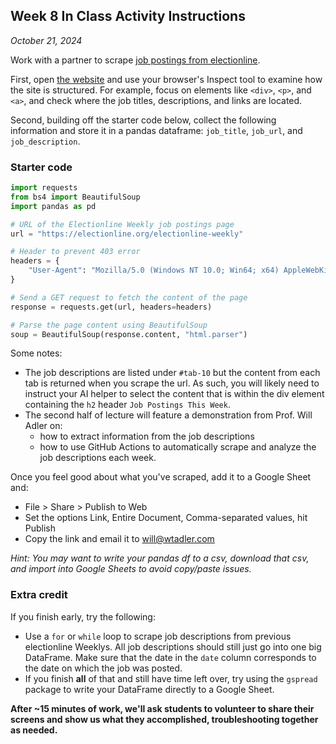 
## Week 8 In Class Activity Instructions

*October 21, 2024*

Work with a partner to scrape [job postings from electionline](https://electionline.org/electionline-weekly/#tab-10).

First, open [the website](https://electionline.org/electionline-weekly/#tab-10) and use your browser's Inspect tool to examine how the site is structured. For example, focus on elements like `<div>`, `<p>`, and `<a>`, and check where the job titles, descriptions, and links are located.

Second, building off the starter code below, collect the following information and store it in a pandas dataframe: `job_title`, `job_url`, and `job_description`.

### Starter code
``` python
import requests
from bs4 import BeautifulSoup
import pandas as pd

# URL of the Electionline Weekly job postings page
url = "https://electionline.org/electionline-weekly"

# Header to prevent 403 error
headers = {
    "User-Agent": "Mozilla/5.0 (Windows NT 10.0; Win64; x64) AppleWebKit/537.36 (KHTML, like Gecko) Chrome/58.0.3029.110 Safari/537.3"
}

# Send a GET request to fetch the content of the page
response = requests.get(url, headers=headers)

# Parse the page content using BeautifulSoup
soup = BeautifulSoup(response.content, "html.parser")
```

Some notes: 
* The job descriptions are listed under `#tab-10` but the content from each tab is returned when you scrape the url. As such, you will likely need to instruct your AI helper to select the content that is within the div element containing the `h2` header `Job Postings This Week`.
* The second half of lecture will feature a demonstration from Prof. Will Adler on:
    - how to extract information from the job descriptions
    - how to use GitHub Actions to automatically scrape and analyze the job descriptions each week.

Once you feel good about what you've scraped, add it to a Google Sheet and:
- File > Share > Publish to Web
- Set the options Link, Entire Document, Comma-separated values, hit Publish
- Copy the link and email it to will@wtadler.com

*Hint: You may want to write your pandas df to a csv, download that csv, and import into Google Sheets to avoid copy/paste issues.*

### Extra credit
If you finish early, try the following:

* Use a `for` or `while` loop to scrape job descriptions from previous electionline Weeklys. All job descriptions should still just go into one big DataFrame. Make sure that the date in the `date` column corresponds to the date on which the job was posted.
* If you finish **all** of that and still have time left over, try using the `gspread` package to write your DataFrame directly to a Google Sheet.

**After ~15 minutes of work, we'll ask students to volunteer to share their screens and show us what they accomplished, troubleshooting together as needed.**
